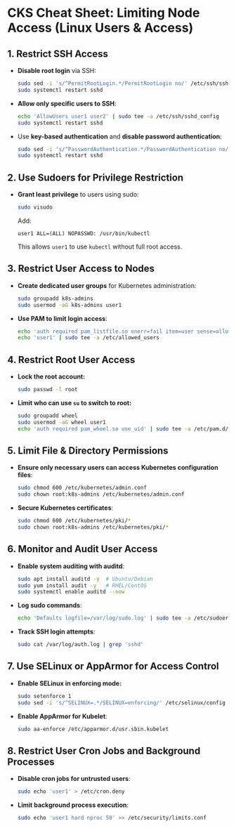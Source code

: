 # CKS Cheat Sheet: Limiting Node Access (Linux Users & Access)

## 1. **Restrict SSH Access**
- **Disable root login** via SSH:
  
  ```bash
  sudo sed -i 's/^PermitRootLogin.*/PermitRootLogin no/' /etc/ssh/sshd_config
  sudo systemctl restart sshd
  ```
- **Allow only specific users to SSH**:
  
  ```bash
  echo 'AllowUsers user1 user2' | sudo tee -a /etc/ssh/sshd_config
  sudo systemctl restart sshd
  ```
- Use **key-based authentication** and **disable password authentication**:
  
  ```bash
  sudo sed -i 's/^PasswordAuthentication.*/PasswordAuthentication no/' /etc/ssh/sshd_config
  sudo systemctl restart sshd
  ```

## 2. **Use Sudoers for Privilege Restriction**
- **Grant least privilege** to users using sudo:
  
  ```bash
  sudo visudo
  ```
  
  Add:
  
  ```
  user1 ALL=(ALL) NOPASSWD: /usr/bin/kubectl
  ```
  
  This allows `user1` to use `kubectl` without full root access.

## 3. **Restrict User Access to Nodes**
- **Create dedicated user groups** for Kubernetes administration:
  
  ```bash
  sudo groupadd k8s-admins
  sudo usermod -aG k8s-admins user1
  ```
- **Use PAM to limit login access**:
  
  ```bash
  echo 'auth required pam_listfile.so onerr=fail item=user sense=allow file=/etc/allowed_users' | sudo tee -a /etc/pam.d/sshd
  echo 'user1' | sudo tee -a /etc/allowed_users
  ```

## 4. **Restrict Root User Access**
- **Lock the root account:**
  
  ```bash
  sudo passwd -l root
  ```
- **Limit who can use `su` to switch to root:**
  
  ```bash
  sudo groupadd wheel
  sudo usermod -aG wheel user1
  echo 'auth required pam_wheel.so use_uid' | sudo tee -a /etc/pam.d/su
  ```

## 5. **Limit File & Directory Permissions**
- **Ensure only necessary users can access Kubernetes configuration files**:
  
  ```bash
  sudo chmod 600 /etc/kubernetes/admin.conf
  sudo chown root:k8s-admins /etc/kubernetes/admin.conf
  ```
- **Secure Kubernetes certificates**:
  
  ```bash
  sudo chmod 600 /etc/kubernetes/pki/*
  sudo chown root:k8s-admins /etc/kubernetes/pki/*
  ```

## 6. **Monitor and Audit User Access**
- **Enable system auditing with auditd**:
  
  ```bash
  sudo apt install auditd -y  # Ubuntu/Debian
  sudo yum install audit -y   # RHEL/CentOS
  sudo systemctl enable auditd --now
  ```
- **Log sudo commands**:
  
  ```bash
  echo 'Defaults logfile=/var/log/sudo.log' | sudo tee -a /etc/sudoers
  ```
- **Track SSH login attempts**:
  
  ```bash
  sudo cat /var/log/auth.log | grep 'sshd'
  ```

## 7. **Use SELinux or AppArmor for Access Control**
- **Enable SELinux in enforcing mode:**
  
  ```bash
  sudo setenforce 1
  sudo sed -i 's/^SELINUX=.*/SELINUX=enforcing/' /etc/selinux/config
  ```
- **Enable AppArmor for Kubelet**:
  
  ```bash
  sudo aa-enforce /etc/apparmor.d/usr.sbin.kubelet
  ```

## 8. **Restrict User Cron Jobs and Background Processes**
- **Disable cron jobs for untrusted users**:
  
  ```bash
  sudo echo 'user1' > /etc/cron.deny
  ```
- **Limit background process execution**:
  
  ```bash
  sudo echo 'user1 hard nproc 50' >> /etc/security/limits.conf
  ```

